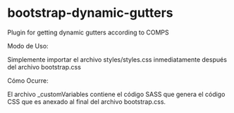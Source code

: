 # bootstrap-dynamic-gutters
Plugin for getting dynamic gutters according to COMPS

Modo de Uso:

Simplemente importar el archivo styles/styles.css inmediatamente después del archivo bootstrap.css

Cómo Ocurre:

El archivo _customVariables contiene el código SASS que genera el código CSS que es anexado al final del archivo bootstrap.css.
